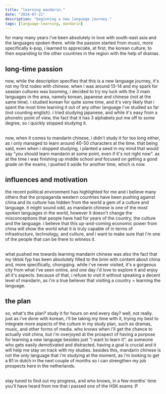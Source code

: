 ```yaml
---
title: "learning mandarin."
date: "2024-07-21"
description: "beginning a new language journey."
tags: [language-learning, mandarin]
---
```


for many many years i've been absolutely in love with south-east asia and the languages spoken there. while the passion started from music, more specifically k-pop, i learned to appreciate,
at first, the korean culture, to then expanding to the other countries in the region with the help of dramas. 

## long-time passion

now, while the description specifies that this is a new language journey, it's not my first rodeo with chinese. when i was around 13-14 and my spark for seasian cultures was booming,
i decided to try my luck with the 3 main languages in the area, namely korean, japanese and chinese (not at the same time). i studied korean for quite some time, and it's
very likely that i spent the most time learning it out of any other language i've studied so far (not counting english). i tried studying japanese, and while it's easy from
a phonetic point of view, the fact that it has 3 alphabets put me off to some degree, so i quickly stopped studying it.

<br>
now, when it comes to mandarin chinese, i didn't study it for too long either, as i only managed to learn around 40-50 characters at the time. that being said, even when i stopped
studying, i planted a seed in my mind that would say "you should learn mandarin at some point, even if it's not right now". as at the time i was finishing up middle school
and focused on getting a good grade on the exams, i pushed it aside for another time, which is now.

## influences and motivation

the recent political environment has highlighted for me and i believe many others that the propaganda western countries have been pushing against china and its culture has
hidden from the world a gem of a culture and language. it might sound odd, as mandarin chinese is one of the most spoken languages in the world, however it doesn't change the 
misconceptions that people have had for years of the country, the culture and the language. i believe that this up-and-coming economic power from china will show the world
what it is truly capable of in terms of infrastructure, technology, and culture, and i want to make sure that i'm one of the people that can be there to witness it.

<br>
what pushed me towards learning mandarin chinese was also the fact that my tiktok fyp has been absolutely filled to the brim with content about china and, more specifically,
chongqing. while i've never visited, it's a gorgeous city from what i've seen online, and one day i'd love to explore it and enjoy all it's aspects. because of that, i refuse
to visit it without speaking a decent level of mandarin, as i'm a true believer that visiting a country = learning the language.

## the plan

so, what's the plan? study it for hours on end every day? well, not really. just as i've done with korean, i'll be taking my time with it, trying my best to integrate more
aspects of the culture in my study plan, such as dramas, music, and other forms of media. who knows when i'll get the chance to actually visit china, but i'm overjoyed at the prospect
of having a purpose for learning a new language besides just "i want to learn it". as someone who gets easily demotivated and distracted, having a goal is crucial and it will help
me stay on track with my studies. besides this, mandarin chinese is not the only language that i'm studying at the moment, as i'm looking to get a B1 in dutch in the next couple of
months so i can strengthen my job prospects here in the netherlands.

<br>
stay tuned to find out my progress, and who knows, in a few months' time you'll have heard from me that i passed one of the HSK exams :P
